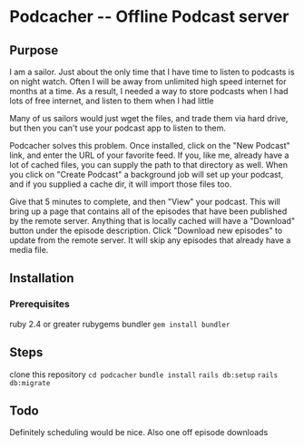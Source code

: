 # Podcacher -- Offline Podcast server

## Purpose
I am a sailor. Just about the only time that I have time to listen to podcasts is on night watch.
Often I will be away from unlimited high speed internet for months at a time. As a result,
I needed a way to store podcasts when I had lots of free internet, and listen to them when I had little

Many of us sailors would just wget the files, and trade them via hard drive, but then you can't use your
podcast app to listen to them.

Podcacher solves this problem. Once installed, click on the "New Podcast" link, and enter the URL of your
favorite feed. If you, like me, already have a lot of cached files, you can supply the path to that
directory as well. When you click on "Create Podcast" a background job will set up your podcast, and
if you supplied a cache dir, it will import those files too.

Give that 5 minutes to complete, and then "View" your podcast. This will bring up a page that contains all
of the episodes that have been published by the remote server. Anything that is locally cached will have a
"Download" button under the episode description. Click "Download new episodes" to update
from the remote server. It will skip any episodes that already have a media file.

## Installation
### Prerequisites
ruby 2.4 or greater
rubygems
bundler `gem install bundler`

## Steps
clone this repository
`cd podcacher`
`bundle install`
`rails db:setup`
`rails db:migrate`


## Todo
Definitely scheduling would be nice. Also one off episode downloads
